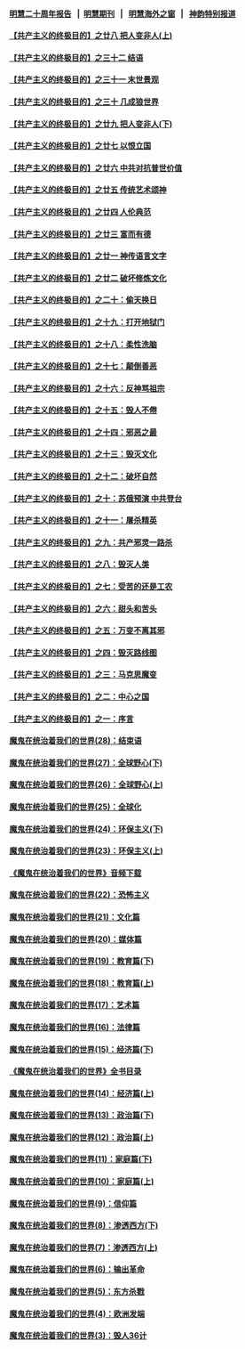 #### [明慧二十周年报告](https://github.com/gfw-breaker/mh-reports/blob/master/README.md?t=07182335) &nbsp;&nbsp;|&nbsp;&nbsp;[明慧期刊](https://github.com/gfw-breaker/mh-qikan) &nbsp;&nbsp;|&nbsp;&nbsp; [明慧海外之窗](https://github.com/gfw-breaker/mh-news/blob/master/README.md?t=07182335) &nbsp;&nbsp;|&nbsp;&nbsp; [神韵特别报道](https://github.com/gfw-breaker/mh-news/blob/master/shenyun.md?t=07182335) 

#### [【共产主义的终极目的】之廿八 把人变非人(上)](../pages/nsc422/n11340492.md?t=07182335) 

#### [【共产主义的终极目的】之三十二 结语](../pages/nsc422/n11360535.md?t=07182335) 

#### [【共产主义的终极目的】之三十一 末世景观](../pages/nsc422/n11351129.md?t=07182335) 

#### [【共产主义的终极目的】之三十 几成狼世界](../pages/nsc422/n11348280.md?t=07182335) 

#### [【共产主义的终极目的】之廿九 把人变非人(下)](../pages/nsc422/n11344140.md?t=07182335) 

#### [【共产主义的终极目的】之廿七 以恨立国](../pages/nsc422/n11336944.md?t=07182335) 

#### [【共产主义的终极目的】之廿六 中共对抗普世价值](../pages/nsc422/n11324785.md?t=07182335) 

#### [【共产主义的终极目的】之廿五 传统艺术颂神](../pages/nsc422/n11296396.md?t=07182335) 

#### [【共产主义的终极目的】之廿四 人伦典范](../pages/nsc422/n11296397.md?t=07182335) 

#### [【共产主义的终极目的】之廿三 富而有德](../pages/nsc422/n11283598.md?t=07182335) 

#### [【共产主义的终极目的】之廿一 神传语言文字](../pages/nsc422/n11263265.md?t=07182335) 

#### [【共产主义的终极目的】之廿二 破坏修炼文化](../pages/nsc422/n11245728.md?t=07182335) 

#### [【共产主义的终极目的】之二十：偷天换日](../pages/nsc422/n11238846.md?t=07182335) 

#### [【共产主义的终极目的】之十九：打开地狱门](../pages/nsc422/n11206376.md?t=07182335) 

#### [【共产主义的终极目的】之十八：柔性洗脑](../pages/nsc422/n11199994.md?t=07182335) 

#### [【共产主义的终极目的】之十七：颠倒善恶](../pages/nsc422/n11179782.md?t=07182335) 

#### [【共产主义的终极目的】之十六：反神骂祖宗](../pages/nsc422/n11166798.md?t=07182335) 

#### [【共产主义的终极目的】之十五：毁人不倦](../pages/nsc422/n11166792.md?t=07182335) 

#### [【共产主义的终极目的】之十四：邪恶之最](../pages/nsc422/n11150249.md?t=07182335) 

#### [【共产主义的终极目的】之十三：毁灭文化](../pages/nsc422/n11135227.md?t=07182335) 

#### [【共产主义的终极目的】之十二：破坏自然](../pages/nsc422/n11135214.md?t=07182335) 

#### [【共产主义的终极目的】之十：苏俄预演 中共登台](../pages/nsc422/n11118424.md?t=07182335) 

#### [【共产主义的终极目的】之十一：屠杀精英](../pages/nsc422/n11118442.md?t=07182335) 

#### [【共产主义的终极目的】之九：共产邪灵一路杀](../pages/nsc422/n11114139.md?t=07182335) 

#### [【共产主义的终极目的】之八：毁灭人类](../pages/nsc422/n11108503.md?t=07182335) 

#### [【共产主义的终极目的】之七：受苦的还是工农](../pages/nsc422/n11101809.md?t=07182335) 

#### [【共产主义的终极目的】之六：甜头和苦头](../pages/nsc422/n11096971.md?t=07182335) 

#### [【共产主义的终极目的】之五：万变不离其邪](../pages/nsc422/n11091285.md?t=07182335) 

#### [【共产主义的终极目的】之四：毁灭路线图](../pages/nsc422/n11086284.md?t=07182335) 

#### [【共产主义的终极目的】之三：马克思魔变](../pages/nsc422/n11061941.md?t=07182335) 

#### [【共产主义的终极目的】之二：中心之国](../pages/nsc422/n11047728.md?t=07182335) 

#### [【共产主义的终极目的】之一：序言](../pages/nsc422/n11086077.md?t=07182335) 

#### [魔鬼在统治着我们的世界(28)：结束语](../pages/nsc422/n10936246.md?t=07182335) 

#### [魔鬼在统治着我们的世界(27)：全球野心(下)](../pages/nsc422/n10928319.md?t=07182335) 

#### [魔鬼在统治着我们的世界(26)：全球野心(上)](../pages/nsc422/n10900318.md?t=07182335) 

#### [魔鬼在统治着我们的世界(25)：全球化](../pages/nsc422/n10788205.md?t=07182335) 

#### [魔鬼在统治着我们的世界(24)：环保主义(下)](../pages/nsc422/n10695307.md?t=07182335) 

#### [魔鬼在统治着我们的世界(23)：环保主义(上)](../pages/nsc422/n10688613.md?t=07182335) 

#### [《魔鬼在统治着我们的世界》音频下载](../pages/nsc422/n10635553.md?t=07182335) 

#### [魔鬼在统治着我们的世界(22)：恐怖主义](../pages/nsc422/n10614727.md?t=07182335) 

#### [魔鬼在统治着我们的世界(21)：文化篇](../pages/nsc422/n10597706.md?t=07182335) 

#### [魔鬼在统治着我们的世界(20)：媒体篇](../pages/nsc422/n10586579.md?t=07182335) 

#### [魔鬼在统治着我们的世界(19)：教育篇(下)](../pages/nsc422/n10564808.md?t=07182335) 

#### [魔鬼在统治着我们的世界(18)：教育篇(上)](../pages/nsc422/n10526970.md?t=07182335) 

#### [魔鬼在统治着我们的世界(17)：艺术篇](../pages/nsc422/n10499093.md?t=07182335) 

#### [魔鬼在统治着我们的世界(16)：法律篇](../pages/nsc422/n10485969.md?t=07182335) 

#### [魔鬼在统治着我们的世界(15)：经济篇(下)](../pages/nsc422/n10469975.md?t=07182335) 

#### [《魔鬼在统治着我们的世界》全书目录](../pages/nsc422/n10464261.md?t=07182335) 

#### [魔鬼在统治着我们的世界(14)：经济篇(上)](../pages/nsc422/n10457370.md?t=07182335) 

#### [魔鬼在统治着我们的世界(13)：政治篇(下)](../pages/nsc422/n10448270.md?t=07182335) 

#### [魔鬼在统治着我们的世界(12)：政治篇(上)](../pages/nsc422/n10444576.md?t=07182335) 

#### [魔鬼在统治着我们的世界(11)：家庭篇(下)](../pages/nsc422/n10440961.md?t=07182335) 

#### [魔鬼在统治着我们的世界(10)：家庭篇(上)](../pages/nsc422/n10435448.md?t=07182335) 

#### [魔鬼在统治着我们的世界(9)：信仰篇](../pages/nsc422/n10432159.md?t=07182335) 

#### [魔鬼在统治着我们的世界(8)：渗透西方(下)](../pages/nsc422/n10429603.md?t=07182335) 

#### [魔鬼在统治着我们的世界(7)：渗透西方(上)](../pages/nsc422/n10426013.md?t=07182335) 

#### [魔鬼在统治着我们的世界(6)：输出革命](../pages/nsc422/n10421536.md?t=07182335) 

#### [魔鬼在统治着我们的世界(5)：东方杀戮](../pages/nsc422/n10417707.md?t=07182335) 

#### [魔鬼在统治着我们的世界(4)：欧洲发端](../pages/nsc422/n10414890.md?t=07182335) 

#### [魔鬼在统治着我们的世界(3)：毁人36计](../pages/nsc422/n10411583.md?t=07182335) 

